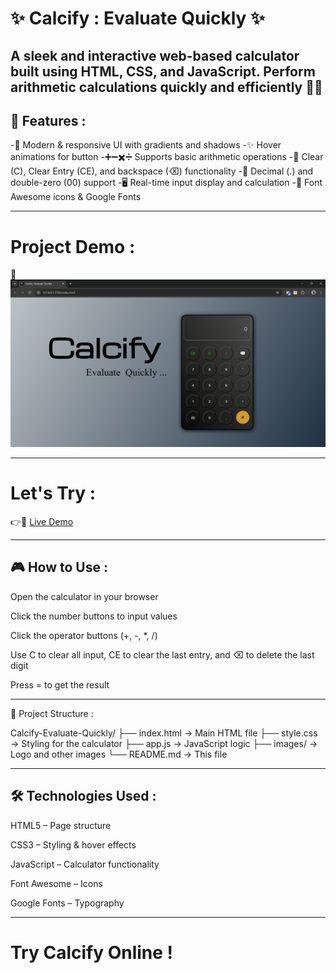 # ✨ Calcify : Evaluate Quickly ✨

A sleek and interactive web-based calculator built using HTML, CSS, and JavaScript.
Perform arithmetic calculations quickly and efficiently 🧮💡
---

## 🚀 Features :

-🎨 Modern & responsive UI with gradients and shadows
-✨ Hover animations for button
-➕➖✖️➗ Supports basic arithmetic operations
-🧹 Clear (C), Clear Entry (CE), and backspace (⌫) functionality
-🔢 Decimal (.) and double-zero (00) support
-🖥 Real-time input display and calculation
-🎨 Font Awesome icons & Google Fonts

---

# Project Demo :

📸 ![Demo](https://github.com/PravinWankhare/Calcify-Evaluate-Quickly/blob/main/Calcify%20-%20Screenshot.png)

---

# Let's Try :

👉🔗 [Live Demo](https://pravinwankhare.github.io/Calcify-Evaluate-Quickly/)

---

## 🎮 How to Use :

Open the calculator in your browser

Click the number buttons to input values

Click the operator buttons (+, -, *, /)

Use C to clear all input, CE to clear the last entry, and ⌫ to delete the last digit

Press = to get the result

---

📂 Project Structure :

Calcify-Evaluate-Quickly/
├── index.html       → Main HTML file
├── style.css        → Styling for the calculator
├── app.js           → JavaScript logic
├── images/          → Logo and other images
└── README.md        → This file

---

## 🛠 Technologies Used :

HTML5 – Page structure

CSS3 – Styling & hover effects

JavaScript – Calculator functionality

Font Awesome – Icons

Google Fonts – Typography

---

# Try Calcify Online !
